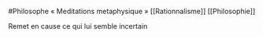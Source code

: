 #Philosophe
« Meditations metaphysique »
[[Rationnalisme]]
[[Philosophie]]

Remet en cause ce qui lui semble incertain
